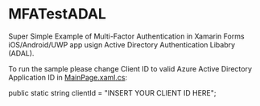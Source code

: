 # MFATestADAL
Super Simple Example of Multi-Factor Authentication in Xamarin Forms iOS/Android/UWP app usign Active Directory Authentication Libabry (ADAL).

To run the sample please change Client ID to valid Azure Active Directory Application ID in [MainPage.xaml.cs](MFATestADAL/MFATest/MFATest/MainPage.xaml.cs):

public static string clientId = "INSERT YOUR CLIENT ID HERE";
